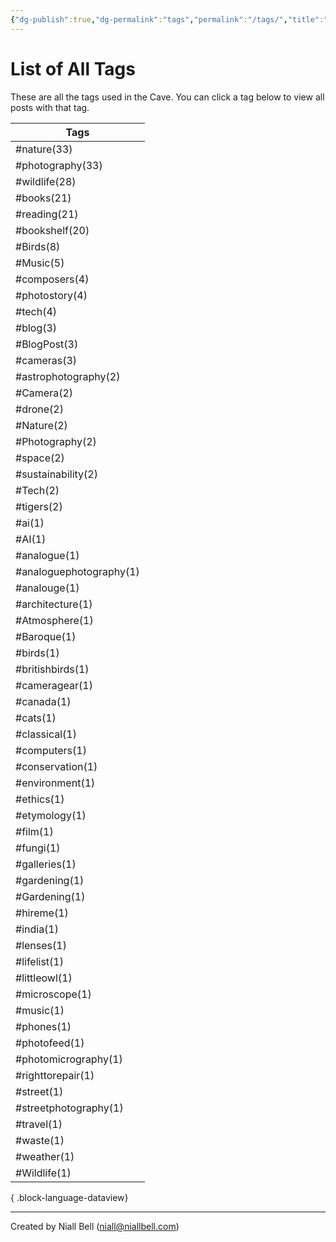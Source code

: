 ```yaml
---
{"dg-publish":true,"dg-permalink":"tags","permalink":"/tags/","title":"List of All Tags","hide":true,"noteIcon":null,"created":"2024-04-16T00:05:40.000+01:00","updated":"2024-05-05T11:08:34.000+01:00"}
---
```


# List of All Tags

These are all the tags used in the Cave. You can click a tag below to view all posts with that tag.

| Tags                    |
| ----------------------- |
| #nature(33)             |
| #photography(33)        |
| #wildlife(28)           |
| #books(21)              |
| #reading(21)            |
| #bookshelf(20)          |
| #Birds(8)               |
| #Music(5)               |
| #composers(4)           |
| #photostory(4)          |
| #tech(4)                |
| #blog(3)                |
| #BlogPost(3)            |
| #cameras(3)             |
| #astrophotography(2)    |
| #Camera(2)              |
| #drone(2)               |
| #Nature(2)              |
| #Photography(2)         |
| #space(2)               |
| #sustainability(2)      |
| #Tech(2)                |
| #tigers(2)              |
| #ai(1)                  |
| #AI(1)                  |
| #analogue(1)            |
| #analoguephotography(1) |
| #analouge(1)            |
| #architecture(1)        |
| #Atmosphere(1)          |
| #Baroque(1)             |
| #birds(1)               |
| #britishbirds(1)        |
| #cameragear(1)          |
| #canada(1)              |
| #cats(1)                |
| #classical(1)           |
| #computers(1)           |
| #conservation(1)        |
| #environment(1)         |
| #ethics(1)              |
| #etymology(1)           |
| #film(1)                |
| #fungi(1)               |
| #galleries(1)           |
| #gardening(1)           |
| #Gardening(1)           |
| #hireme(1)              |
| #india(1)               |
| #lenses(1)              |
| #lifelist(1)            |
| #littleowl(1)           |
| #microscope(1)          |
| #music(1)               |
| #phones(1)              |
| #photofeed(1)           |
| #photomicrography(1)    |
| #righttorepair(1)       |
| #street(1)              |
| #streetphotography(1)   |
| #travel(1)              |
| #waste(1)               |
| #weather(1)             |
| #Wildlife(1)            |

{ .block-language-dataview}

---
Created by Niall Bell (niall@niallbell.com)